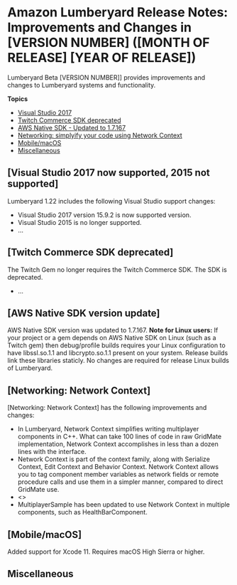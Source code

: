 # Amazon Lumberyard Release Notes: Improvements and Changes in [VERSION NUMBER] ([MONTH OF RELEASE] [YEAR OF RELEASE])

Lumberyard Beta [VERSION NUMBER]] provides improvements and changes to Lumberyard systems and functionality.

**Topics**
+ [Visual Studio 2017](#anchor-link-here)
+ [Twitch Commerce SDK deprecated](#anchor-link-here)
+ [AWS Native SDK - Updated to 1.7.167](#anchor-link-here)
+ [Networking: simplyify your code using Network Context](#anchor-link-here)
+ [Mobile/macOS](#anchor-link-here)
+ [Miscellaneous](#misc-improvements-changes-v1.xx)


## [Visual Studio 2017 now supported, 2015 not supported]

Lumberyard 1.22 includes the following Visual Studio support changes:
+ Visual Studio 2017 version 15.9.2 is now supported version.
+ Visual Studio 2015 is no longer supported.
+ ...

## [Twitch Commerce SDK deprecated]

The Twitch Gem no longer requires the Twitch Commerce SDK. The SDK is deprecated. 
+ ...

## [AWS Native SDK version update]

AWS Native SDK version was updated to 1.7.167. 
**Note for Linux users:** If your project or a gem depends on AWS Native SDK on Linux (such as a Twitch gem) then debug/profile builds requires your Linux configuration to have libssl.so.1.1 and libcrypto.so.1.1 present on your system. Release builds link these libraries staticly. No changes are required for release Linux builds of Lumberyard.

## [Networking: Network Context]

[Networking: Network Context] has the following improvements and changes:
+ In Lumberyard, Network Context simplifies writing multiplayer components in C++. What can take 100 lines of code in raw GridMate implementation, Network Context accomplishes in less than a dozen lines with the interface.
+ Network Context is part of the context family, along with Serialize Context, Edit Context and Behavior Context. Network Context allows you to tag component member variables as network fields or remote procedure calls and use them in a simpler manner, compared to direct GridMate use.
+ <<link to the public doc on Network Context goes here>>
+ MultiplayerSample has been updated to use Network Context in multiple components, such as HealthBarComponent.

## [Mobile/macOS]
Added support for Xcode 11. Requires macOS High Sierra or higher.

## Miscellaneous<a name="misc-improvements-changes-v1.xx"></a>
